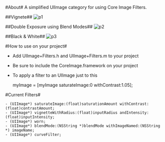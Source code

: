 #About#
A simplified UIImage category for using Core Image Filters.

##Vignete##
![p1](https://lh6.googleusercontent.com/-LWUEsRJ8sgE/T8wsvFEl3HI/AAAAAAAACjU/YlUM8PUPvKc/s512/Screen%2520Shot%25202012-06-03%2520at%25209.32.55%2520PM.png)

##Double Exposure using Blend Modes##
![p2](https://lh6.googleusercontent.com/-RIM2Vf62pBo/T8ws0N-dLUI/AAAAAAAACjs/aRK-sIbjO7I/s512/Screen%2520Shot%25202012-06-03%2520at%25209.33.14%2520PM.png)

##Black & White##
![p3](https://lh5.googleusercontent.com/-Hkh3tSoF2e4/T8wszVlnXaI/AAAAAAAACjk/5lKVm_PBD2A/s512/Screen%2520Shot%25202012-06-03%2520at%25209.33.01%2520PM.png)

#How to use on your project#

* Add UIImage+Filters.h and UIImage+Filters.m to your project
* Be sure to include the CoreImage.framework on your project
* To apply a filter to an UIImage just to this

    myImage = [myImage saturateImage:0 withContrast:1.05];
    
#Current Filters#

    - (UIImage*) saturateImage:(float)saturationAmount withContrast:(float)contrastAmount;
    - (UIImage*) vignetteWithRadius:(float)inputRadius andIntensity:(float)inputIntensity;
    - (UIImage*) worn;
    - (UIImage*) blendMode:(NSString *)blendMode withImageNamed:(NSString *) imageName;
    - (UIImage*) curveFilter;